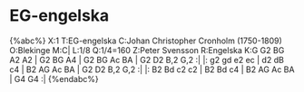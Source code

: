 # EG-engelska

{%abc%}
X:1
T:EG-engelska
C:Johan Christopher Cronholm (1750-1809)
O:Blekinge
M:C|
L:1/8
Q:1/4=160
Z:Peter Svensson
R:Engelska
K:G
   G2 BG A2 A2 | G2 BG A4 | G2 BG Ac BA | G2 D2 B,2 G,2 :|
|: g2 gd e2 ec | d2 dB c4 | B2 AG Ac BA | G2 D2 B,2 G,2 :|
|: B2 Bd c2 c2 | B2 Bd c4 | B2 AG Ac BA | G4 G4         :|
{%endabc%}
